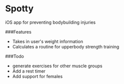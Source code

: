 # Spotty
iOS app for preventing bodybuilding injuries

###Features
- Takes in user's weight information
- Calculates a routine for upperbody strength training

###Todo
- generate exercises for other muscle groups
- Add a rest timer 
- Add support for females
